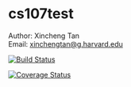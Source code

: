 # cs107test
Author: Xincheng Tan  
Email: xinchengtan@g.harvard.edu  
  
[![Build Status](https://travis-ci.org/XinchengTan/cs107test.svg?branch=main)](https://travis-ci.org/XinchengTan/cs107test.svg?branch=main)  
  
[![Coverage Status](https://codecov.io/gh/XinchengTan/cs107test/branch/main/graph/badge.svg)](https://codecov.io/gh/XinchengTan/cs107test)  
